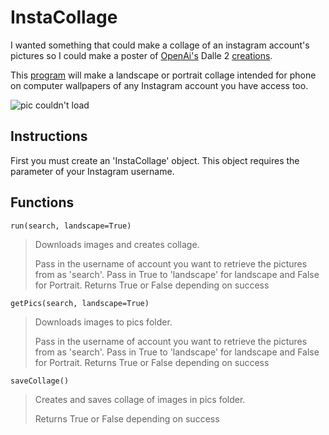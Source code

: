 # InstaCollage

I wanted something that could make a collage of an instagram account's pictures so I could make a poster of [OpenAi's](https://openai.com/dall-e-2/) Dalle 2 [creations](https://www.instagram.com/openaidalle/).

This [program](main.py) will make a landscape or portrait collage intended for phone on computer wallpapers of any Instagram account you have access too.

![pic couldn't load](examples/pcCollage.jpg)

## Instructions

First you must create an 'InstaCollage' object. This object requires the parameter of your Instagram username.

## Functions

`run(search, landscape=True)`

> Downloads images and creates collage.
>
> Pass in the username of account you want to retrieve the pictures from as 'search'.
> Pass in True to 'landscape' for landscape and False for Portrait.
> Returns True or False depending on success

`getPics(search, landscape=True)`

> Downloads images to pics folder.
>
> Pass in the username of account you want to retrieve the pictures from as 'search'.
> Pass in True to 'landscape' for landscape and False for Portrait.
> Returns True or False depending on success

`saveCollage()`

> Creates and saves collage of images in pics folder.
>
> Returns True or False depending on success
